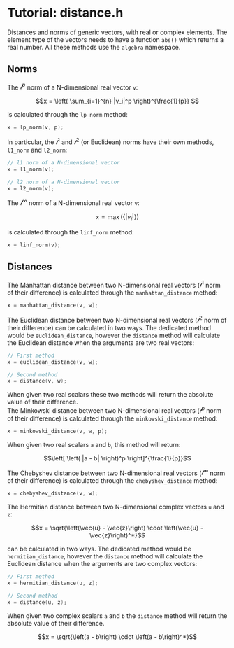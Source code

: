 # Tutorial: distance.h

Distances and norms of generic vectors, with real or complex elements. The element type of the vectors needs to have a function `abs()` which returns a real number.
All these methods use the `algebra` namespace.

## Norms

The $\mathcal{l}^p$ norm of a N-dimensional real vector `v`: 

```math
x = \left( \sum_{i=1}^{n} |v_i|^p \right)^{\frac{1}{p}} 
```

is calculated through the `lp_norm` method:

```cpp
x = lp_norm(v, p);
```

In particular, the $\mathcal{l}^1$ and $\mathcal{l}^2$ (or Euclidean) norms have their own methods, `l1_norm` and `l2_norm`:

```cpp
// l1 norm of a N-dimensional vector
x = l1_norm(v);

// l2 norm of a N-dimensional vector
x = l2_norm(v);
```

The $\mathcal{l}^{\infty}$ norm of a N-dimensional real vector `v`: 

```math
x = \max\left( \left\{ |v_i| \right\} \right)
```

is calculated through the `linf_norm` method:

```cpp
x = linf_norm(v);
```

## Distances

The Manhattan distance between two N-dimensional real vectors ($\mathcal{l}^1$ norm of their difference) is calculated through the `manhattan_distance` method:

```cpp
x = manhattan_distance(v, w);
```

The Euclidean distance between two N-dimensional real vectors ($\mathcal{l}^2$ norm of their difference) can be calculated in two ways. The dedicated method would be `euclidean_distance`, however the `distance` method will calculate the Euclidean distance when the arguments are two real vectors:

```cpp
// First method
x = euclidean_distance(v, w);

// Second method
x = distance(v, w); 
```

When given two real scalars these two methods will return the absolute value of their difference.  
The Minkowski distance between two N-dimensional real vectors ($\mathcal{l}^p$ norm of their difference) is calculated through the `minkowski_distance` method:

```cpp
x = minkowski_distance(v, w, p);
```

When given two real scalars `a` and `b`, this method will return: 

```math
\left[ \left( |a - b| \right)^p \right]^{\frac{1}{p}}
```

The Chebyshev distance between two N-dimensional real vectors ($\mathcal{l}^{\infty}$ norm of their difference) is calculated through the `chebyshev_distance` method:

```cpp
x = chebyshev_distance(v, w);
```

The Hermitian distance between two N-dimensional complex vectors `u` and `z`:

```math
x = \sqrt{\left(\vec{u} - \vec{z}\right) \cdot \left(\vec{u} - \vec{z}\right)^*}
```

can be calculated in two ways. The dedicated method would be `hermitian_distance`, however the `distance` method will calculate the Euclidean distance when the arguments are two complex vectors:

```cpp
// First method
x = hermitian_distance(u, z);

// Second method
x = distance(u, z); 
```
When given two complex scalars `a` and `b` the `distance` method will return the absolute value of their difference.  

```math
x = \sqrt{\left(a - b\right) \cdot \left(a - b\right)^*}
```



